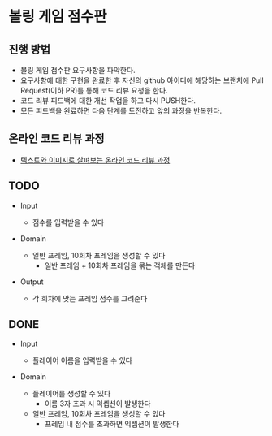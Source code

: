 # 볼링 게임 점수판

## 진행 방법

* 볼링 게임 점수판 요구사항을 파악한다.
* 요구사항에 대한 구현을 완료한 후 자신의 github 아이디에 해당하는 브랜치에 Pull Request(이하 PR)를 통해 코드 리뷰 요청을 한다.
* 코드 리뷰 피드백에 대한 개선 작업을 하고 다시 PUSH한다.
* 모든 피드백을 완료하면 다음 단계를 도전하고 앞의 과정을 반복한다.

## 온라인 코드 리뷰 과정

* [텍스트와 이미지로 살펴보는 온라인 코드 리뷰 과정](https://github.com/next-step/nextstep-docs/tree/master/codereview)

## TODO

* Input
    * 점수를 입력받을 수 있다

* Domain
    * 일반 프레임, 10회차 프레임을 생성할 수 있다
        * 일반 프레임 + 10회차 프레임을 묶는 객체를 만든다

* Output
    * 각 회차에 맞는 프레임 점수를 그려준다

## DONE

* Input
    * 플레이어 이름을 입력받을 수 있다

* Domain
    * 플레이어를 생성할 수 있다
        * 이름 3자 초과 시 익셉션이 발생한다
  * 일반 프레임, 10회차 프레임을 생성할 수 있다
      * 프레임 내 점수를 초과하면 익셉션이 발생한다